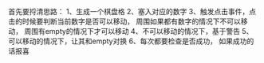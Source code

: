 
首先要捋清思路：
1、生成一个棋盘格
2、塞入对应的数字
3、触发点击事件，点击的时候要判断当前数字是否可以移动， 周围如果都有数字的情况下不可以移动， 周围有empty的情况下才可以移动
4、不可以移动的情况下，基于警告
5、可以移动的情况下，让其和empty对换
6、每次都要检查是否成功， 如果成功的话报喜

